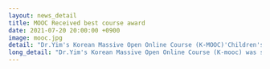 ```yaml
---
layout: news_detail
title: MOOC Received best course award 
date: 2021-07-20 20:00:00 +0900
image: mooc.jpg
detail: "Dr.Yim's Korean Massive Open Online Course (K-MOOC)'Children's outstanding language learning abilities-approach from bilinguals' was selected as an excellent course and was awarded the 'Blue Ribbon'. "
long_detail: "Dr.Yim's Korean Massive Open Online Course (K-mooc) was selected as an excellent course and was awarded the 'Blue Ribbon' again! http://www.ewha.ac.kr/ewha/news/ewha-news.do?mode=view&articleNo=329244"
---
```


